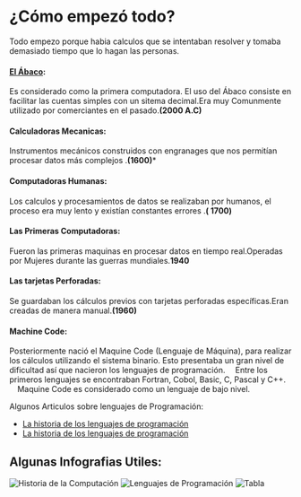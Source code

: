 # ¿Cómo empezó todo?
Todo empezo porque habia calculos que se intentaban resolver y tomaba demasiado tiempo que lo hagan las personas.

#### [El Ábaco](https://es.wikipedia.org/wiki/%C3%81baco):
Es considerado como la primera computadora. El uso del Ábaco consiste en facilitar las cuentas simples con un sitema decimal.Era muy Comunmente utilizado por comerciantes en el pasado.**(2000 A.C)**
⠀
#### Calculadoras Mecanicas:
Instrumentos mecánicos construidos con engranages que nos permitían procesar datos más complejos .**(1600)***
⠀
#### Computadoras Humanas:
Los calculos y procesamientos de datos se realizaban por humanos, el proceso era muy lento y existían constantes errores .**( 1700)**
⠀
#### Las Primeras Computadoras:
Fueron las primeras maquinas en procesar datos en tiempo real.Operadas por Mujeres durante las guerras mundiales.**1940**

#### Las tarjetas Perforadas:
Se guardaban los cálculos previos con tarjetas perforadas específicas.Eran creadas de manera manual.**(1960)**

#### Machine Code:⠀
Posteriormente nació el Maquine Code (Lenguaje de Máquina), para realizar los cálculos utilizando el sistema binario. Esto presentaba un gran nivel de dificultad así que nacieron los lenguajes de programación.
⠀
Entre los primeros lenguajes se encontraban Fortran, Cobol, Basic, C, Pascal y C++.
⠀
Maquine Code es considerado como un lenguaje de bajo nivel.

Algunos Articulos sobre lenguajes de Programación:
 - [La historia de los lenguajes de programación](https://www.muycomputerpro.com/2011/08/26/historia-lenguajes-programacion)
 - [La historia de los lenguajes de programación](https://computerhoy.com/reportajes/tecnologia/historia-lenguajes-programacion-428041#:~:text=El%20primer%20lenguaje%20de%20programaci%C3%B3n%2C%20el%20de%20Ada%20Lovelace,con%20la%20m%C3%A1quina%20de%20Babbage.)


## Algunas Infografias Utiles:

![Historia de la Computación](https://i.imgur.com/ck2HSPR.jpg)
![Lenguajes de Programación](https://i.imgur.com/NVtSzu3.jpg)
![Tabla](https://i.imgur.com/q7fAxcS.png)

